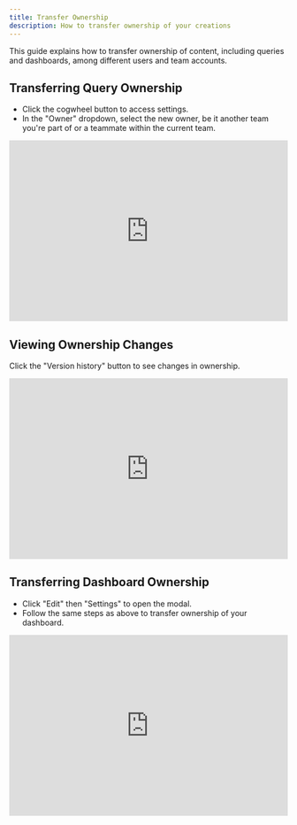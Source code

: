 ```yaml
---
title: Transfer Ownership
description: How to transfer ownership of your creations
---
```


This guide explains how to transfer ownership of content, including queries and dashboards, among different users and team accounts.

## Transferring Query Ownership

- Click the cogwheel button to access settings.
- In the "Owner" dropdown, select the new owner, be it another team you're part of or a teammate within the current team.

<div style="position: relative; padding-bottom: calc(56.71874999999999% + 41px); height: 0; width: 100%"><iframe src="https://demo.arcade.software/9riaMPhxmUgR0zjma3lC?embed" frameborder="0" loading="lazy" webkitallowfullscreen mozallowfullscreen allowfullscreen style="position: absolute; top: 0; left: 0; width: 100%; height: 100%;color-scheme: light;" title="transfer query ownership"></iframe></div>

## Viewing Ownership Changes
Click the "Version history" button to see changes in ownership.

<div style="position: relative; padding-bottom: calc(56.71874999999999% + 41px); height: 0; width: 100%"><iframe src="https://demo.arcade.software/uyvub7YT0xXwcvJGNSje?embed" frameborder="0" loading="lazy" webkitallowfullscreen mozallowfullscreen allowfullscreen style="position: absolute; top: 0; left: 0; width: 100%; height: 100%;color-scheme: light;" title="view transfer history"></iframe></div>

## Transferring Dashboard Ownership

- Click "Edit" then "Settings" to open the modal.
- Follow the same steps as above to transfer ownership of your dashboard.

<div style="position: relative; padding-bottom: calc(56.71874999999999% + 41px); height: 0; width: 100%"><iframe src="https://demo.arcade.software/yjeF8s9sItXI1CSF9V0l?embed" frameborder="0" loading="lazy" webkitallowfullscreen mozallowfullscreen allowfullscreen style="position: absolute; top: 0; left: 0; width: 100%; height: 100%;color-scheme: light;" title="transfer dash ownership"></iframe></div>

